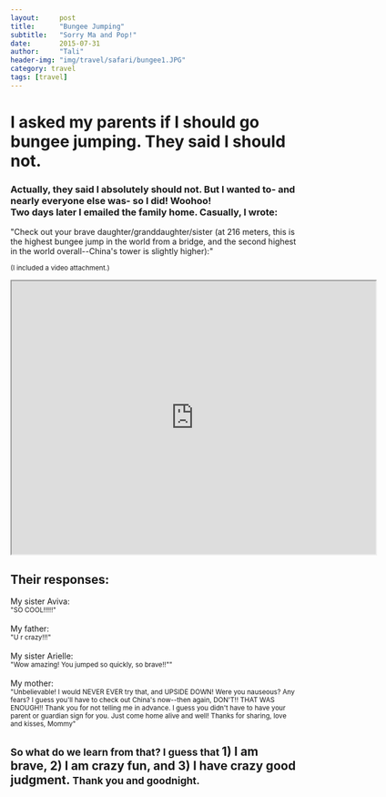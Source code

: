 ```yaml
---
layout:     post
title:      "Bungee Jumping"
subtitle:   "Sorry Ma and Pop!"
date:       2015-07-31
author:     "Tali"
header-img: "img/travel/safari/bungee1.JPG"
category: travel
tags: [travel]
---
```


<h1>I asked my parents if I should go bungee jumping. They said I should not.</h1>
<h3>Actually, they said I absolutely should not. But I wanted to- and nearly everyone else was- so I did! Woohoo!
<br>
Two days later I emailed the family home. Casually, I wrote:
</h3>
<p>"Check out your brave daughter/granddaughter/sister (at 216 meters, this is the highest bungee jump in the world from a bridge, and the second highest in the world overall--China's tower is slightly higher):"</p>
<p><small>(I included a video attachment.)</small></p>
<iframe src="https://drive.google.com/file/d/0B8nAN755baYhRmlwN01KMG5pWUk/preview" width="640" height="480"></iframe>
<h2>Their responses:</h2>
<p>
My sister Aviva:
<br><small>
"SO COOL!!!!!"</small>
<br>
<br>
My father:
<br><small>
"U r crazy!!!"</small>
<br>
<br>
My sister Arielle:
<br><small>
"Wow amazing! You jumped so quickly, so brave!!""
</small>
<br>
<br>
My mother:
<br><small>
"Unbelievable!  I would NEVER EVER try that, and UPSIDE DOWN! Were you nauseous?  Any fears? I guess you'll have to check out China's now--then again, DON'T!! THAT WAS ENOUGH!! Thank you for not telling me in advance. I guess you didn't have to have your parent or guardian sign for you.
Just come home alive and well!
Thanks for sharing, 
love and kisses, Mommy"</small>
<br>
</p>
<h2><small>So what do we learn from that? I guess that </small>1) I am brave, 2) I am crazy fun, and 3) I have crazy good judgment. <small>Thank you and goodnight.</small></h2>